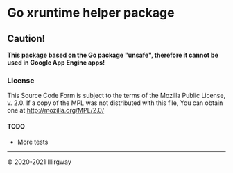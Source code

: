 # Go xruntime helper package

## Caution!

__This package based on the Go package "unsafe", therefore it cannot be used in Google App Engine apps!__

### License

  This Source Code Form is subject to the terms of the Mozilla Public
  License, v. 2.0. If a copy of the MPL was not distributed with this
  file, You can obtain one at http://mozilla.org/MPL/2.0/

#### TODO

* More tests

---

&copy; 2020-2021 Illirgway

